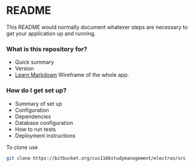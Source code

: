 # README #

This README would normally document whatever steps are necessary to get your application up and running.

### What is this repository for? ###

* Quick summary
* Version
* [Learn Markdown](https://bitbucket.org/tutorials/markdowndemo)
Wireframe of the whole app.

### How do I get set up? ###

* Summary of set up
* Configuration
* Dependencies
* Database configuration
* How to run tests
* Deployment instructions

To clone use 

```bash
git clone https://bitbucket.org/cus1166studymanagement/electron/src
```
